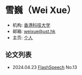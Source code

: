 # 雪巍（Wei Xue）

- 机构: [香港科技大学](../Institutions/HKUST.md)
- 邮箱: weixue@ust.hk
- 主页: [个人](http://wei-xue.com)

## 论文列表

- 2024.04.23 [FlashSpeech](../Models/Diffusion/2024.04.23_FlashSpeech.md) No.13
